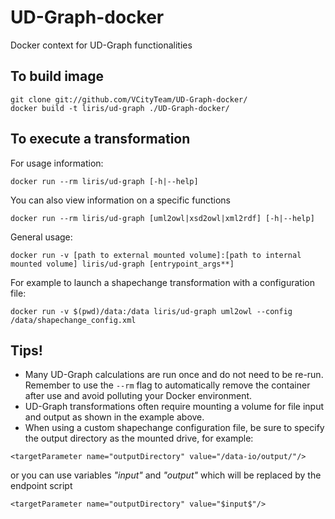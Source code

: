 # UD-Graph-docker
Docker context for UD-Graph functionalities 

## To build image
```
git clone git://github.com/VCityTeam/UD-Graph-docker/
docker build -t liris/ud-graph ./UD-Graph-docker/
```

## To execute a transformation
For usage information: 
```
docker run --rm liris/ud-graph [-h|--help]
```
You can also view information on a specific functions
```
docker run --rm liris/ud-graph [uml2owl|xsd2owl|xml2rdf] [-h|--help]
```

General usage:
```
docker run -v [path to external mounted volume]:[path to internal mounted volume] liris/ud-graph [entrypoint_args**]
```

For example to launch a shapechange transformation with a configuration file:
```
docker run -v $(pwd)/data:/data liris/ud-graph uml2owl --config /data/shapechange_config.xml
```

## Tips!
* Many UD-Graph calculations are run once and do not need to be re-run. Remember to use the `--rm` flag to automatically remove the container after use and avoid polluting your Docker environment.
* UD-Graph transformations often require mounting a volume for file input and output as shown in the example above.
* When using a custom shapechange configuration file, be sure to specify the output directory as the mounted drive, for example:
```
<targetParameter name="outputDirectory" value="/data-io/output/"/>
```
or you can use variables _"$input$"_ and _"$output$"_ which will be replaced by the endpoint script
```
<targetParameter name="outputDirectory" value="$input$"/>
```
